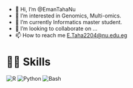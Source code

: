 - 👋 Hi, I’m @EmanTahaNu
- 👀 I’m interested in Genomics, Multi-omics.
- 🌱 I’m currently Informatics master student.
- 💞️ I’m looking to collaborate on ...
- 📫 How to reach me E.Taha2204@nu.edu.eg
  

<!---
EmanTahaNu/EmanTahaNu is a ✨ special ✨ repository because its `README.md` (this file) appears on your GitHub profile.
You can click the Preview link to take a look at your changes.
--->

# 👨‍💻 Skills

![R](https://img.shields.io/badge/R-Expert-blue?logo=r&logoColor=white)
![Python](https://img.shields.io/badge/Python-Advanced-green?logo=python&logoColor=white)
![Bash](https://img.shields.io/badge/Bash-Scripting-Intermediate-yellow)

